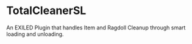 # TotalCleanerSL
 An EXILED Plugin that handles Item and Ragdoll Cleanup through smart loading and unloading.

